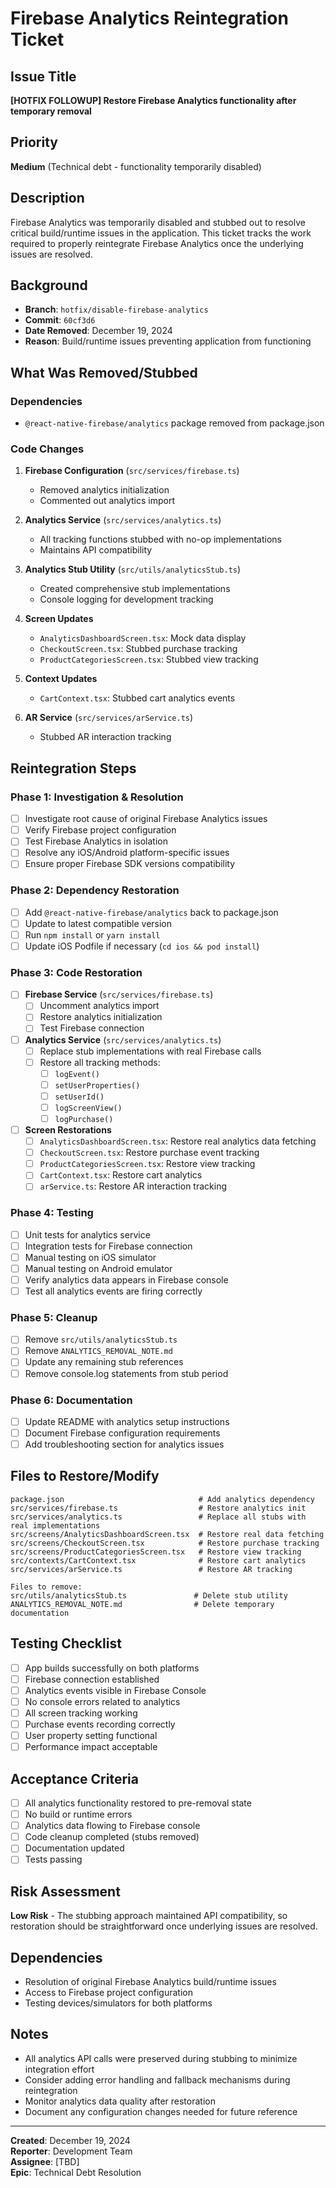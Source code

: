 # Firebase Analytics Reintegration Ticket

## Issue Title
**[HOTFIX FOLLOWUP] Restore Firebase Analytics functionality after temporary removal**

## Priority
**Medium** (Technical debt - functionality temporarily disabled)

## Description
Firebase Analytics was temporarily disabled and stubbed out to resolve critical build/runtime issues in the application. This ticket tracks the work required to properly reintegrate Firebase Analytics once the underlying issues are resolved.

## Background
- **Branch**: `hotfix/disable-firebase-analytics`
- **Commit**: `60cf3d6`
- **Date Removed**: December 19, 2024
- **Reason**: Build/runtime issues preventing application from functioning

## What Was Removed/Stubbed

### Dependencies
- `@react-native-firebase/analytics` package removed from package.json

### Code Changes
1. **Firebase Configuration** (`src/services/firebase.ts`)
   - Removed analytics initialization
   - Commented out analytics import

2. **Analytics Service** (`src/services/analytics.ts`)
   - All tracking functions stubbed with no-op implementations
   - Maintains API compatibility

3. **Analytics Stub Utility** (`src/utils/analyticsStub.ts`)
   - Created comprehensive stub implementations
   - Console logging for development tracking

4. **Screen Updates**
   - `AnalyticsDashboardScreen.tsx`: Mock data display
   - `CheckoutScreen.tsx`: Stubbed purchase tracking
   - `ProductCategoriesScreen.tsx`: Stubbed view tracking

5. **Context Updates**
   - `CartContext.tsx`: Stubbed cart analytics events

6. **AR Service** (`src/services/arService.ts`)
   - Stubbed AR interaction tracking

## Reintegration Steps

### Phase 1: Investigation & Resolution
- [ ] Investigate root cause of original Firebase Analytics issues
- [ ] Verify Firebase project configuration
- [ ] Test Firebase Analytics in isolation
- [ ] Resolve any iOS/Android platform-specific issues
- [ ] Ensure proper Firebase SDK versions compatibility

### Phase 2: Dependency Restoration
- [ ] Add `@react-native-firebase/analytics` back to package.json
- [ ] Update to latest compatible version
- [ ] Run `npm install` or `yarn install`
- [ ] Update iOS Podfile if necessary (`cd ios && pod install`)

### Phase 3: Code Restoration
- [ ] **Firebase Service** (`src/services/firebase.ts`)
  - [ ] Uncomment analytics import
  - [ ] Restore analytics initialization
  - [ ] Test Firebase connection

- [ ] **Analytics Service** (`src/services/analytics.ts`)
  - [ ] Replace stub implementations with real Firebase calls
  - [ ] Restore all tracking methods:
    - [ ] `logEvent()`
    - [ ] `setUserProperties()`
    - [ ] `setUserId()`
    - [ ] `logScreenView()`
    - [ ] `logPurchase()`

- [ ] **Screen Restorations**
  - [ ] `AnalyticsDashboardScreen.tsx`: Restore real analytics data fetching
  - [ ] `CheckoutScreen.tsx`: Restore purchase event tracking
  - [ ] `ProductCategoriesScreen.tsx`: Restore view tracking
  - [ ] `CartContext.tsx`: Restore cart analytics
  - [ ] `arService.ts`: Restore AR interaction tracking

### Phase 4: Testing
- [ ] Unit tests for analytics service
- [ ] Integration tests for Firebase connection
- [ ] Manual testing on iOS simulator
- [ ] Manual testing on Android emulator
- [ ] Verify analytics data appears in Firebase console
- [ ] Test all analytics events are firing correctly

### Phase 5: Cleanup
- [ ] Remove `src/utils/analyticsStub.ts`
- [ ] Remove `ANALYTICS_REMOVAL_NOTE.md`
- [ ] Update any remaining stub references
- [ ] Remove console.log statements from stub period

### Phase 6: Documentation
- [ ] Update README with analytics setup instructions
- [ ] Document Firebase configuration requirements
- [ ] Add troubleshooting section for analytics issues

## Files to Restore/Modify

```
package.json                              # Add analytics dependency
src/services/firebase.ts                  # Restore analytics init
src/services/analytics.ts                 # Replace all stubs with real implementations
src/screens/AnalyticsDashboardScreen.tsx  # Restore real data fetching
src/screens/CheckoutScreen.tsx            # Restore purchase tracking
src/screens/ProductCategoriesScreen.tsx   # Restore view tracking
src/contexts/CartContext.tsx              # Restore cart analytics
src/services/arService.ts                 # Restore AR tracking

Files to remove:
src/utils/analyticsStub.ts               # Delete stub utility
ANALYTICS_REMOVAL_NOTE.md                # Delete temporary documentation
```

## Testing Checklist
- [ ] App builds successfully on both platforms
- [ ] Firebase connection established
- [ ] Analytics events visible in Firebase Console
- [ ] No console errors related to analytics
- [ ] All screen tracking working
- [ ] Purchase events recording correctly
- [ ] User property setting functional
- [ ] Performance impact acceptable

## Acceptance Criteria
- [ ] All analytics functionality restored to pre-removal state
- [ ] No build or runtime errors
- [ ] Analytics data flowing to Firebase console
- [ ] Code cleanup completed (stubs removed)
- [ ] Documentation updated
- [ ] Tests passing

## Risk Assessment
**Low Risk** - The stubbing approach maintained API compatibility, so restoration should be straightforward once underlying issues are resolved.

## Dependencies
- Resolution of original Firebase Analytics build/runtime issues
- Access to Firebase project configuration
- Testing devices/simulators for both platforms

## Notes
- All analytics API calls were preserved during stubbing to minimize integration effort
- Consider adding error handling and fallback mechanisms during reintegration
- Monitor analytics data quality after restoration
- Document any configuration changes needed for future reference

---
**Created**: December 19, 2024  
**Reporter**: Development Team  
**Assignee**: [TBD]  
**Epic**: Technical Debt Resolution
